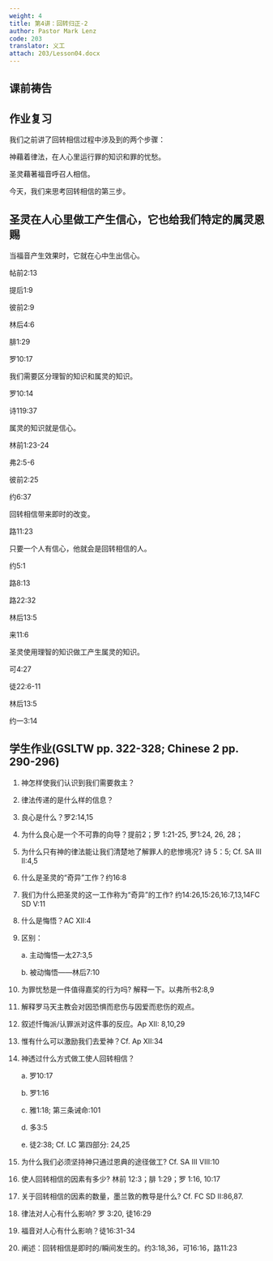 ```yaml
---
weight: 4
title: 第4讲：回转归正-2
author: Pastor Mark Lenz
code: 203
translator: 义工
attach: 203/Lesson04.docx
---
```

## 课前祷告

## 作业复习

我们之前讲了回转相信过程中涉及到的两个步骤：

神藉着律法，在人心里运行罪的知识和罪的忧愁。

圣灵藉著福音呼召人相信。

今天，我们来思考回转相信的第三步。

## 圣灵在人心里做工产生信心，它也给我们特定的属灵恩赐

当福音产生效果时，它就在心中生出信心。

帖前2:13

提后1:9

彼前2:9

林后4:6

腓1:29

罗10:17

我们需要区分理智的知识和属灵的知识。

罗10:14

诗119:37

属灵的知识就是信心。

林前1:23-24

弗2:5-6

彼前2:25

约6:37

回转相信带来即时的改变。

路11:23

只要一个人有信心，他就会是回转相信的人。

约5:1

路8:13

路22:32

林后13:5

来11:6

圣灵使用理智的知识做工产生属灵的知识。

可4:27

徒22:6-11

林后13:5

约一3:14

## 学生作业(GSLTW pp. 322-328; Chinese 2 pp. 290-296)

1. 神怎样使我们认识到我们需要救主？

2. 律法传递的是什么样的信息？

3. 良心是什么？罗2:14,15

4. 为什么良心是一个不可靠的向导？提前2；罗 1:21-25, 罗1:24, 26, 28；

5. 为什么只有神的律法能让我们清楚地了解罪人的悲惨境况? 诗 5：5; Cf. SA III II:4,5

6. 什么是圣灵的“奇异”工作？约16:8

7. 我们为什么把圣灵的这一工作称为“奇异”的工作? 约14:26,15:26,16:7,13,14FC SD V:11

8. 什么是悔悟？AC XII:4

9. 区别：

    a.  主动悔悟—太27:3,5

    b.  被动悔悟——林后7:10

10. 为罪忧愁是一件值得嘉奖的行为吗? 解释一下。以弗所书2:8,9

11. 解释罗马天主教会对因恐惧而悲伤与因爱而悲伤的观点。

12. 叙述忏悔派/认罪派对这件事的反应。Ap XII: 8,10,29

13. 惟有什么可以激励我们去爱神？Cf. Ap XII:34

14. 神透过什么方式做工使人回转相信？

    a.  罗10:17

    b.  罗1:16

    c.  雅1:18;  第三条诫命:101

    d.  多3:5

    e.  徒2:38; Cf. LC 第四部分: 24,25

15. 为什么我们必须坚持神只通过恩典的途径做工? Cf. SA III VIII:10

16. 使人回转相信的因素有多少? 林前 12:3；腓 1:29；罗 1:16, 10:17

17. 关于回转相信的因素的数量，墨兰敦的教导是什么? Cf. FC SD II:86,87.

18. 律法对人心有什么影响? 罗 3:20, 徒16:29

19. 福音对人心有什么影响？徒16:31-34

20. 阐述：回转相信是即时的/瞬间发生的。约3:18,36，可16:16，路11:23
